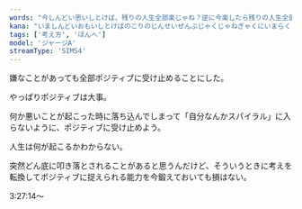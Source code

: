 ```yaml
---
words: "今しんどい思いしとけば、残りの人生全部楽じゃね？逆に今楽したら残りの人生全部しんどいから、今しんどい思いしてる俺、残りの人生楽勝と思ってればOK"
kana: "いましんどいおもいしとけばのこりのじんせいぜんぶじゃくじゃねぎゃくにいまらくしたらのこりのじんせいぜんぶしんどいからいましんどいおもいしてるおれのこりのじんせいらくしょうとおもってればOK"
tags: ['考え方', 'ほんへ']
model: 'ジャージA'
streamType: 'SIMS4'
---
```


嫌なことがあっても全部ポジティブに受け止めることにした。

やっぱりポジティブは大事。

何か悪いことが起こった時に落ち込んでしまって「自分なんかスパイラル」に入らないように、ポジティブに受け止めよう。

人生は何が起こるかわからない。

突然どん底に叩き落とされることがあると思うんだけど、そういうときに考えを転換してポジティブに捉えられる能力を今鍛えておいても損はない。

3:27:14〜
